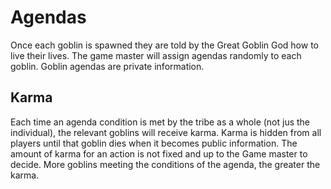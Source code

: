 # Agendas

Once each goblin is spawned they are told by the Great Goblin God how to live their lives.
The game master will assign agendas randomly to each goblin.
Goblin agendas are private information.

## Karma
Each time an agenda condition is met by the tribe as a whole (not jus the individual), the relevant goblins will receive karma. 
Karma is hidden from all players until that goblin dies when it becomes public information.
The amount of karma for an action is not fixed and up to the Game master to decide.
More goblins meeting the conditions of the agenda, the greater the karma.
